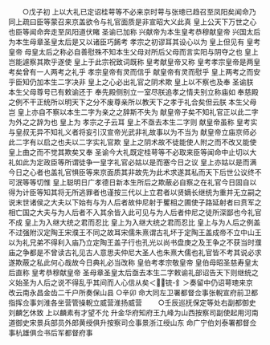 <!-- { "loadSidebar": true } -->
　　○戊子初  上以大礼已定诏桂萼等不必来京时萼与张璁已趋召至凤阳矣闻命乃同上疏曰臣等蒙召来京盖欲令与礼官面质是非宣昭大义此真  皇上公天下万世之心也臣等闻命奔走至凤阳道伏睹  圣谕已加称  兴献帝为本生皇考恭穆献皇帝  兴国太后为本生母章圣皇太后是又以诸臣巧餙考  孝宗之初谬耳其设心以为  皇上但见有  皇考皇帝  母皇太后之称必自善慰殊不知本生父母对所后父母而言实阳与阴夺之也  皇上岂能遽察其欺乎遂使  皇上于此宗祝致词既称  皇考献皇帝又称  皇考孝宗皇帝是两皇考矣曾有一人两考之礼乎  孝宗皇帝有灵而信乎  献皇帝有灵而慰乎  皇上两考之而安乎臣知仍加本生二字决非  皇上之心必出礼官之阴术欺  皇上以不察也及奉  圣谕朕  本生父母尊号已有敕谕还于  奉先殿侧别立一室尽朕追孝之情夫别立称庙如  奉慈殿之例不干正统所以明天下之分不废尊亲所以教天下之孝于礼合矣但云朕  本生父母岂  皇上亦自不察以本生二字为亲之之辞斯不失为  献皇帝子矣不知礼官正以此二字为外之之辞为也  皇上为  孝宗之子云耳  皇上不亟去本生二字则  献皇帝虽称  皇考实与皇叔无异不知礼义者将妄引汉宣帝光武非礼故事以为不当为  献皇帝立庙京师必此二字有以启之也夫以二字实礼官欺  皇上之阴术故不徒能使人附之而不改又能使  皇上曲之而不觉其欺矣又奉  圣谕今大礼既定桂萼等不必取来臣等闻命中止切以大礼如此为定政臣等所谓徒争一皇字礼官必姑以是而塞今日之议  皇上亦姑以是而满今日之心者也盖礼官惧臣等来京面质其非故先为此术求遂其私而天下后世公议终不可泯等等切惟  皇上聪明日广孝德日新本生所后之欺蔽必自察之在礼官今日固自以得为计臣等知其将无所逃罪者也谨按三代以上立君者以贤嫡长继统为重并无立嗣之说末世诸侯之大夫以下始有与为人后者故仲尼射于矍相之圃使子路延射者曰贲军之相亡国之大夫与为人后者不入其余皆入此可见与为人后者仲尼之徒所深鄙也今礼官不成  皇上为入继大统之君而忍比  皇上为入继大统之君而忍比  皇上与为人后之例盖不过强附汉定陶王宋濮王不同之故耳宋儒朱熹谓古礼坏于定陶王盖成帝不立中山王以为礼兄弟不得利入庙乃立定陶王盖子行也孔光以尚书盘庚之及王争之不获当时濮庙之争都是不曾读古礼见古人意思夫仲尼大圣人也朱熹大儒也礼官皆不考其说必求遂欺蔽之私此何心哉故今日典礼必当改称  皇伯考孝宗敬皇帝  皇伯母昭圣慈寿皇太后直称  皇考恭穆献皇帝  圣母章圣皇太后亟去本生二字敕谕礼部诏告天下则继统之义始圣为人后之说不得乱乎其间而人心信从矣＜锍-釒＞奏留中仍诏萼璁来京  改云南永昌金齿二千户所奏保山县
○辛卯  命大同左卫署都督佥事张輗宣府前卫都指挥佥事刘淮各坐营管操輗立威营淮扬威营
　　○壬辰巡抚保定等处右副都御史刘麟乞休致  上以麟素有才望不允  升金华府知府王九峰为山西按察司副使起用河南道御史宋景兵部员外郎黄绶俱升按察司佥事景浙江绶山东  命广宁伯刘泰署都督佥事杭雄俱佥书后军都督府事
